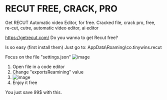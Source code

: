 # RECUT FREE, CRACK, PRO
Get RECUT Automatic video Editor, for free.
Cracked file, crack pro, free, re-cut, cutre, automatic video editor, ai editor

https://getrecut.com/
Do you wanna to get Recut free?

Is so easy (first install them)
Just go to: AppData\Roaming\co.tinywins.recut

Focus on the file "settings.json"
![image](https://github.com/Rafee3r/RECUT-FREE/assets/77352056/6a188263-c3bf-46ca-9888-b1f9aef66400)

1. Open file in a code editor
2. Change "exportsReamining" value
3. ![image](https://github.com/Rafee3r/RECUT-FREE/assets/77352056/6f3de64e-4166-40ae-8517-68beff4d49fd)
4. Enjoy it free

You just save 99$ with this.

